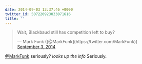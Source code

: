 ```yaml
---
date: 2014-09-03 13:37:46 +0000
twitter_id: 507220923033071616
title: ''
---
```


<blockquote class="twitter-tweet"><p lang="en" dir="ltr">Wait, Blackbaud still has competition left to buy?</p>&mdash; Mark Funk ([@MarkFunk](https://twitter.com/MarkFunk)) <a href="https://twitter.com/MarkFunk/status/507215078786363392?ref_src=twsrc%5Etfw">September 3, 2014</a></blockquote>
<script async src="https://platform.twitter.com/widgets.js" charset="utf-8"></script>

[@MarkFunk](https://twitter.com/MarkFunk) seriously? *looks up the info* Seriously.

